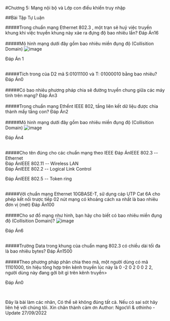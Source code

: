 #Chương 5: Mạng nội bộ và Lớp con điều khiển truy nhập

##Bài Tập Tự Luận 

<aside>
#####Trong chuẩn mạng Ethernet 802.3 , một trạn sẽ huỷ việc truyền khung khi việc truyền khung này xảe ra đựng độ bao nhiêu lần?
<tag>Đáp Án</tag>16
</aside>

<br />
<aside>
#####Mô hình mạng dưới đây gồm bao nhiêu miền đụng độ (Collisition Domain)
<img src="https://i.ibb.co/Pz2TRRX/image.png" alt="image" border="0">
<br />

<tag>Đáp Án</tag> 1
</aside>

<br />
<aside>
#####Tích trong của D2 mã S:01011100 và T: 01000010 bằng bao nhiêu?
<tag>Đáp Án</tag>0
</aside>

<br />
<aside>
#####Có bao nhiêu phương pháp chia sẽ đường truyền chung giữa các máy tính trên mạng?
<tag>Đáp Án</tag>3
</aside>
<br />

<aside>
#####Trong chuẩn mạng Ethểnt IEEE 802, tầng liên kết dữ liệu được chia thành mấy tầng con?
<tag>Đáp Án</tag>2
</aside>

<br />
<aside>
#####Mô hình mạng dưới đây gồm bao nhiêu miền đụng độ (Collisition Domain)
<img src="https://i.ibb.co/b7Pp9gM/image.png" alt="image" border="0">
<br />

<tag>Đáp Án</tag>4
</aside>
<br />

<aside>
#####Cho tên đúng cho các chuẩn mạng theo IEEE
<tag>Đáp Án</tag>IEEE 802.3   -- Ethernet
<br />
<tag>Đáp Án</tag>IEEE 802.11 -- Wireless LAN
<br />
<tag>Đáp Án</tag>IEEE 802.2  -- Logical Link Control 
<br />

<tag>Đáp Án</tag>IEEE 802.5 -- Token ring
<br />

</aside>

<br />
<aside>
#####Với chuẩn mạng Ethernet 10GBASE-T, sữ dụng cáp UTP Cat 6A cho phép kết nối trược tiếp 02 nút mạng có khoảng cách xa nhất là bao nhiêu đơn vị (mét)
<tag>Đáp Án</tag>100
</aside>

<br />
<aside>
#####Cho sơ đồ mạng như hình, bạn hãy cho biết có bao nhiêu miền đụng độ (Collisition Domain)?
<img src="https://i.ibb.co/whXSk1b/image.png" alt="image" border="0">
<br />

<tag>Đáp Án</tag>6
</aside>
<br />

<aside>
#####Trường Data trong khung của chuẩn mạng 802.3 có chiều dài tối đa là bao nhiêu bytes?
<tag>Đáp Án</tag>1500
</aside>

<br />
<aside>
#####Theo phương pháp phân chia theo mã, một người dùng có mã 11101000, tín hiệu tổng hợp trên kênh truyền lúc này là  0 -2 0 2 0 0 2 2, người dùng này đang gởi bít gì trên kênh truyền>

<tag>Đáp Án</tag>0
</aside>

<br />





<Text>Đây là bài làm các nhân, Có thể sẽ không đúng tất cả. Nếu có sai sót hãy liên hệ với chúng tôi. Xin chân thành cảm ơn</Text>
<create>
Author: NgocVi & othinho - Update 27/09/2022
</create>
